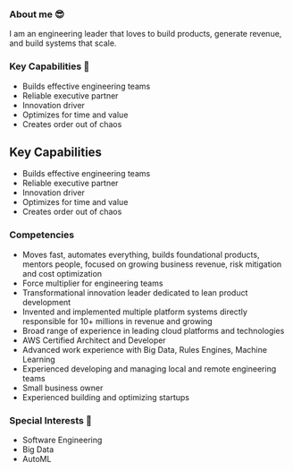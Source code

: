 ### About me 😎
I am an engineering leader that loves to build products, generate revenue, and build systems that scale.

### Key Capabilities 🏢
- Builds effective engineering teams
- Reliable executive partner
- Innovation driver
- Optimizes for time and value
- Creates order out of chaos

## Key Capabilities
- Builds effective engineering teams
- Reliable executive partner
- Innovation driver
- Optimizes for time and value
- Creates order out of chaos

### Competencies
- Moves fast, automates everything, builds foundational products, mentors people, focused on growing business revenue, risk mitigation and cost optimization
- Force multiplier for engineering teams
- Transformational innovation leader dedicated to lean product development
- Invented and implemented multiple platform systems directly responsible for 10+ millions in revenue and growing
- Broad range of experience in leading cloud platforms and technologies
- AWS Certified Architect and Developer
- Advanced work experience with Big Data, Rules Engines, Machine Learning
- Experienced developing and managing local and remote engineering teams
- Small business owner
- Experienced building and optimizing startups

### Special Interests 👀
  - Software Engineering
  - Big Data
  - AutoML

